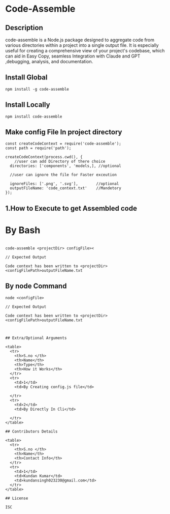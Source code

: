 <h1>Code-Assemble</h1>

## Description

code-assemble is a Node.js package designed to aggregate code from various directories within a project into a single output file. It is especially useful for creating a comprehensive view of your project's codebase, which can aid in Easy Copy, seamless Integration with Claude and GPT ,debugging, analysis, and documentation.

## Install Global 

```
npm install -g code-assemble

```
## Install Locally

```
npm install code-assemble

```

## Make config File In project directory

```
const createCodeContext = require('code-assemble');
const path = require('path');

createCodeContext(process.cwd(), {
    //user can add Directory of there choice
  directories: ['components', 'models,], //optional

  //user can ignore the file for Faster exceution
  
  ignoreFiles: ['.png', '.svg'],        //optional
  outputFileName: 'code_context.txt'    //Mandetory
});

```

## 1.How to Execute to get Assembled code




# By Bash 

```

code-assemble <projectDir> configFile><

// Expected Output

Code context has been written to <projectDir><configFilePath>outputFileName.txt

```

## By node Command

```
node <configFile>

// Expected Output

Code context has been written to <projectDir><configFilePath>outputFileName.txt



## Extra/Optional Arguments

<table>
  <tr>
    <th>S.no </th>
    <th>Name</th>
    <th>Type</th>
    <th>How it Works</th>
  </tr>
  <tr>
    <td>1</td>
    <td>By Creating config.js file</td>
    
  </tr>
  <tr>
    <td>2</td>
    <td>By Directly In Cli</td>
   
  </tr>
</table>

## Contributors Details

<table>
  <tr>
    <th>S.no </th>
    <th>Name</th>
    <th>Contact Info</th>
  </tr>
  <tr>
    <td>1</td>
    <td>Kundan Kumar</td>
    <td>kundansingh023230@gmail.com</td>
  </tr>
</table>

## License

ISC